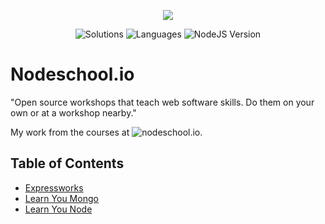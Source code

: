 <p align="center">
  <a href="https://www.hackerrank.com/answart">
      <img src="https://user-images.githubusercontent.com/4269260/51714668-d81b8000-1fea-11e9-9eb9-68e600ab8685.png">
  </a>
  <p align="center">
    <img alt="Solutions" src="https://img.shields.io/badge/Solutions-30-yellow.svg?longCache=true&style=flat-square">
    <img alt="Languages" src="https://img.shields.io/badge/Languages-Javascript-yellow.svg?longCache=true&style=flat-square">
    <img alt="NodeJS Version" src="https://img.shields.io/badge/Node-%3E%3D%200.10.x-yellow.svg?style=flat-square">
  </p>
</p>

# Nodeschool.io

"Open source workshops that teach web software skills. Do them on your own or at a workshop nearby."

My work from the courses at ![nodeschool.io](nodeschool.io).

Table of Contents
-----------------

* [Expressworks](#expressworks)
* [Learn You Mongo](#learn-you-mongo)
* [Learn You Node](#learn-you-node)
